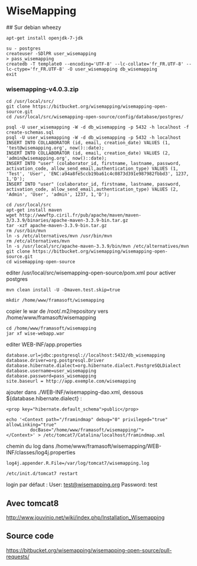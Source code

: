 # WiseMapping

## Sur debian wheezy
```
apt-get install openjdk-7-jdk

su - postgres
createuser -SDlPR user_wisemapping
> pass_wisemapping
createdb -T template0 --encoding='UTF-8' --lc-collate='fr_FR.UTF-8' --lc-ctype='fr_FR.UTF-8' -O user_wisemapping db_wisemapping
exit
```

### wisemapping-v4.0.3.zip
```
cd /usr/local/src/
git clone https://bitbucket.org/wisemapping/wisemapping-open-source.git
cd /usr/local/src/wisemapping-open-source/config/database/postgres/

psql -U user_wisemapping -W -d db_wisemapping -p 5432 -h localhost -f create-schemas.sql
psql -U user_wisemapping -W -d db_wisemapping -p 5432 -h localhost
INSERT INTO COLLABORATOR (id, email, creation_date) VALUES (1, 'test@wisemapping.org', now()::date);
INSERT INTO COLLABORATOR (id, email, creation_date) VALUES (2, 'admin@wisemapping.org', now()::date);
INSERT INTO "user" (colaborator_id, firstname, lastname, password, activation_code, allow_send_email,authentication_type) VALUES (1, 'Test', 'User', 'ENC:a94a8fe5ccb19ba61c4c0873d391e987982fbbd3', 1237,  1,'D');
INSERT INTO "user" (colaborator_id, firstname, lastname, password, activation_code, allow_send_email,authentication_type) VALUES (2, 'Admin', 'User', 'admin', 1237, 1,'D');

cd /usr/local/src
apt-get install maven
wget http://wwwftp.ciril.fr/pub/apache/maven/maven-3/3.3.9/binaries/apache-maven-3.3.9-bin.tar.gz
tar -xzf apache-maven-3.3.9-bin.tar.gz
rm /usr/bin/mvn
ln -s /etc/alternatives/mvn /usr/bin/mvn
rm /etc/alternatives/mvn
ln -s /usr/local/src/apache-maven-3.3.9/bin/mvn /etc/alternatives/mvn
git clone https://bitbucket.org/wisemapping/wisemapping-open-source.git
cd wisemapping-open-source
```
editer /usr/local/src/wisemapping-open-source/pom.xml pour activer postgres
```
mvn clean install -U -Dmaven.test.skip=true

mkdir /home/www/framasoft/wisemapping
```
copier le war de /root/.m2/repository vers /home/www/framasoft/wisemapping
```
cd /home/www/framasoft/wisemapping
jar xf wise-webapp.war
```
editer WEB-INF/app.properties
```
database.url=jdbc:postgresql://localhost:5432/db_wisemapping
database.driver=org.postgresql.Driver
database.hibernate.dialect=org.hibernate.dialect.PostgreSQLDialect
database.username=user_wisemapping
database.password=pass_wisemapping
site.baseurl = http://app.exemple.com/wisemapping
```
ajouter dans ./WEB-INF/wisemapping-dao.xml, dessous <prop key="hibernate.dialect">${database.hibernate.dialect}</prop> :
```
<prop key="hibernate.default_schema">public</prop>

echo '<Context path="/framindmap" debug="0" privileged="true" allowLinking="true"
         docBase="/home/www/framasoft/wisemapping/">
</Context>' > /etc/tomcat7/Catalina/localhost/framindmap.xml
```

chemin du log dans /home/www/framasoft/wisemapping/WEB-INF/classes/log4j.properties
```
log4j.appender.R.File=/var/log/tomcat7/wisemapping.log
```
```
/etc/init.d/tomcat7 restart
```

login par défaut : User: test@wisemapping.org Password: test

## Avec tomcat8
http://www.jouvinio.net/wiki/index.php/Installation_Wisemapping

## Source code
https://bitbucket.org/wisemapping/wisemapping-open-source/pull-requests/

